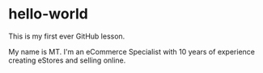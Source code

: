 # hello-world
This is my first ever GitHub lesson.

My name is MT. I'm an eCommerce Specialist with 10 years of experience creating eStores and selling online.
